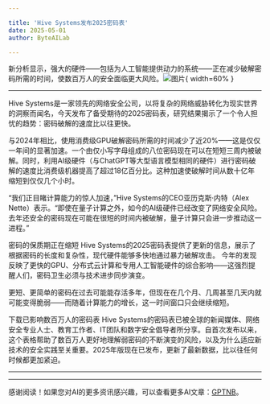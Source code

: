 ```yaml
---

title: 'Hive Systems发布2025密码表'
date: 2025-05-01
author: ByteAILab

---
```


新分析显示，强大的硬件——包括为人工智能提供动力的系统——正在减少破解密码所需的时间，使数百万人的安全面临更大风险。![图片](https://ai-techpark.com/wp-content/uploads/Hive-Systems.jpg){ width=60% }

---
Hive Systems是一家领先的网络安全公司，以将复杂的网络威胁转化为现实世界的洞察而闻名，今天发布了备受期待的2025密码表，研究结果揭示了一个令人担忧的趋势：密码破解的速度比以往更快。

与2024年相比，使用消费级GPU破解密码所需的时间减少了近20%——这是仅仅一年间的显著加速。一个由仅小写字母组成的八位密码现在可以在短短三周内被破解。同时，利用AI级硬件（与ChatGPT等大型语言模型相同的硬件）进行密码破解的速度比消费级机器提高了超过18亿百分比。这种加速使破解时间从数十亿年缩短到仅仅几个小时。

“我们正目睹计算能力的惊人加速，”Hive Systems的CEO亚历克斯·内特（Alex Nette）表示。“即使在量子计算之外，如今的AI级硬件已经改变了网络安全风险。去年还安全的密码现在可能在很短的时间内被破解，量子计算只会进一步推动这一进程。”

密码的保质期正在缩短
Hive Systems的2025密码表提供了更新的信息，展示了根据密码的长度和复杂性，现代硬件能够多快地通过暴力破解攻击。 今年的发现反映了更快的GPU、分布式云计算和专用人工智能硬件的综合影响——这强烈提醒人们，密码卫生必须与技术进步同步演变。

更短、更简单的密码在过去可能能存活多年，但现在在几个月、几周甚至几天内就可能变得脆弱——而随着计算能力的增长，这一时间窗口只会继续缩短。

下载已影响数百万人的密码表
Hive Systems的密码表已被全球的新闻媒体、网络安全专业人士、教育工作者、IT团队和数字安全倡导者所分享。自首次发布以来，这个表格帮助了数百万人更好地理解弱密码的不断演变的风险，以及为什么适应新技术的安全实践至关重要。2025年版现在已发布，更新了最新数据，比以往任何时候都更加紧迫。

---
---
感谢阅读！如果您对AI的更多资讯感兴趣，可以查看更多AI文章：[GPTNB](https://gptnb.com)。
